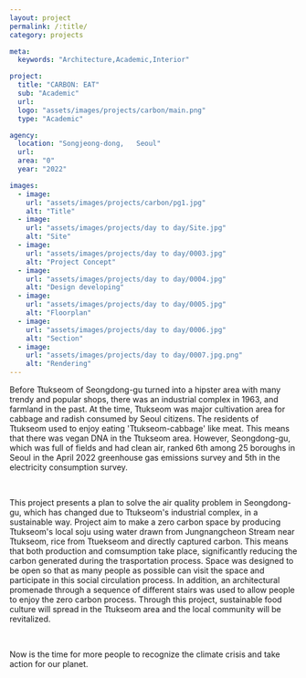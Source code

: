 ```yaml
---
layout: project
permalink: /:title/
category: projects

meta:
  keywords: "Architecture,Academic,Interior"

project:
  title: "CARBON: EAT"
  sub: "Academic"
  url: 
  logo: "assets/images/projects/carbon/main.png"
  type: "Academic"

agency:
  location: "Songjeong-dong,   Seoul"
  url: 
  area: "0"
  year: "2022"

images:
  - image:
    url: "assets/images/projects/carbon/pg1.jpg"
    alt: "Title"
  - image:
    url: "assets/images/projects/day to day/Site.jpg"
    alt: "Site"
  - image:
    url: "assets/images/projects/day to day/0003.jpg"
    alt: "Project Concept"
  - image:
    url: "assets/images/projects/day to day/0004.jpg"
    alt: "Design developing"
  - image:
    url: "assets/images/projects/day to day/0005.jpg"
    alt: "Floorplan"
  - image:
    url: "assets/images/projects/day to day/0006.jpg"
    alt: "Section"
  - image:
    url: "assets/images/projects/day to day/0007.jpg.png"
    alt: "Rendering"
---
```

<p>Before Ttukseom of Seongdong-gu turned into a hipster area with many trendy and popular shops, there was an industrial complex in 1963, and farmland in the past. At the time, Ttukseom was major cultivation area for cabbage and radish consumed by Seoul citizens. The residents of Ttukseom used to enjoy eating 'Ttukseom-cabbage' like meat. This means that there was vegan DNA in the Ttukseom area. However, Seongdong-gu, which was full of fields and had clean air, ranked 6th among 25 boroughs in Seoul in the April 2022 greenhouse gas emissions survey and 5th in the electricity consumption survey. </p><br>
<p>This project presents a plan to solve the air quality problem in Seongdong-gu, which has changed due to Ttukseom's industrial complex, in a sustainable way. Project aim to make a zero carbon space by producing Ttukseom's local soju using water drawn from Jungnangcheon Stream near Ttukseom, rice from Ttuekseom and directly captured carbon. This means that both production and comsumption take place, significantly reducing the carbon generated during the trasportation process. Space was designed to be open so that as many people as possible can visit the space and participate in this social circulation process. In addition, an  architectural promenade through a sequence of different stairs was used to allow people to enjoy the zero carbon process. Through this project, sustainable food culture will spread in the Ttukseom area and the local community will be revitalized. </p><br>
<p>Now is the time for more people to recognize the climate crisis and take action for our planet.</p>
